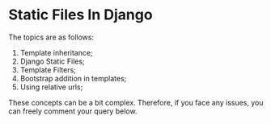 # Static Files In Django

The topics are as follows:

  1. Template inheritance;
  2. Django Static Files;
  3. Template Filters;
  4. Bootstrap addition in templates;
  5. Using relative urls;
  
These concepts can be a bit complex. Therefore, if you face any issues, you can freely comment your query below.

